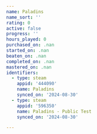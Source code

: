 ```yaml
---
name: Paladins
name_sort: ''
rating: 0
active: false
progress: ''
hours_played: 0
purchased_on: .nan
started_on: .nan
beaten_on: .nan
completed_on: .nan
mastered_on: .nan
identifiers:
  - type: steam
    appid: '444090'
    name: Paladins
    synced_on: '2024-08-30'
  - type: steam
    appid: '596350'
    name: Paladins - Public Test
    synced_on: '2024-08-30'

---
```

